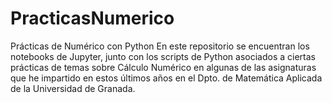 # PracticasNumerico
Prácticas de Numérico con Python
En este repositorio se encuentran los notebooks de Jupyter, 
junto con los scripts de Python asociados a ciertas prácticas 
de temas sobre Cálculo Numérico en algunas de las asignaturas 
que he impartido en estos últimos años en el Dpto. de Matemática Aplicada
de la Universidad de Granada.

